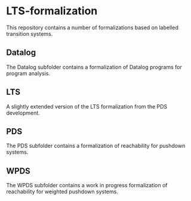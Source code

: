# LTS-formalization
This repository contains a number of formalizations based on labelled transition systems.

## Datalog
The Datalog subfolder contains a formalization of Datalog programs for program analysis.

## LTS
A slightly extended version of the LTS formalization from the PDS development.

## PDS
The PDS subfolder contains a formalization of reachability for pushdown systems.

## WPDS
The WPDS subfolder contains a work in progress formalization of reachability for weighted pushdown systems.
